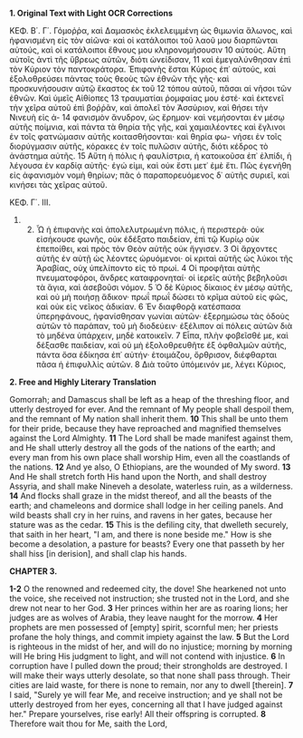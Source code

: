 **1. Original Text with Light OCR Corrections**

ΚΕΦ. Β΄. Γ΄.
Γόμοῤῥα, καὶ Δαμασκὸς ἐκλελειμμένη ὡς θιμωνία ἅλωνος, καὶ
ἠφανισμένη εἰς τὸν αἰῶνα· καὶ οἱ κατάλοιποι τοῦ λαοῦ μου διαρπῶνται αὐτούς, καὶ οἱ κατάλοιποι ἔθνους μου κληρονομήσουσιν
10 αὐτούς. Αὕτη αὐτοῖς ἀντὶ τῆς ὕβρεως αὐτῶν, διότι ὠνείδισαν,
11 καὶ ἐμεγαλύνθησαν ἐπὶ τὸν Κύριον τὸν παντοκράτορα. Ἐπιφανὴς ἔσται Κύριος ἐπ᾿ αὐτούς, καὶ ἐξολοθρεύσει πάντας τοὺς θεοὺς
τῶν ἐθνῶν τῆς γῆς· καὶ προσκυνήσουσιν αὐτῷ ἕκαστος ἐκ τοῦ
12 τόπου αὐτοῦ, πᾶσαι αἱ νῆσοι τῶν ἐθνῶν. Καὶ ὑμεῖς Αἰθίοπες
13 τραυματίαι ῥομφαίας μου ἐστέ· καὶ ἐκτενεῖ τὴν χεῖρα αὐτοῦ ἐπὶ
βοῤῥᾶν, καὶ ἀπολεῖ τὸν Ἀσσύριον, καὶ θήσει τὴν Νινευὴ εἰς ἀ-
14 φανισμὸν ἄνυδρον, ὡς ἔρημον· καὶ νεμήσονται ἐν μέσῳ αὐτῆς
ποίμνια, καὶ πάντα τὰ θηρία τῆς γῆς, καὶ χαμαιλέοντες καὶ
ἔγλινοι ἐν τοῖς φατνώμασιν αὐτῆς κοιτασθήσονται· καὶ θηρία φω-
νήσει ἐν τοῖς διορύγμασιν αὐτῆς, κόρακες ἐν τοῖς πυλῶσιν αὐτῆς, διότι κέδρος τὸ ἀνάστημα αὐτῆς.
15 Αὕτη ἡ πόλις ἡ φαυλίστρια, ἡ κατοικοῦσα ἐπ᾿ ἐλπίδι, ἡ λέγουσα ἐν καρδίᾳ αὐτῆς· ἐγώ εἰμι, καὶ οὐκ ἔστι μετ᾿ ἐμὲ ἔτι. Πῶς ἐγενήθη εἰς ἀφανισμὸν νομὴ θηρίων; πᾶς ὁ παραπορευόμενος δ᾿ αὐτῆς συριεῖ, καὶ κινήσει τὰς χεῖρας αὐτοῦ.

ΚΕΦ. Γ΄. ΙΙΙ.

1. 2. Ὦ ἡ ἐπιφανὴς καὶ ἀπολελυτρωμένη πόλις, ἡ περιστερὰ· οὐκ
εἰσήκουσε φωνῆς, οὐκ ἐδέξατο παιδείαν, ἐπὶ τῷ Κυρίῳ οὐκ ἐπεποίθει, καὶ πρὸς τὸν Θεὸν αὐτῆς οὐκ ἤγγισεν.
3 Οἱ ἄρχοντες αὐτῆς ἐν αὐτῇ ὡς λέοντες ὠρυόμενοι· οἱ κριταὶ αὐτῆς ὡς λύκοι τῆς Ἀραβίας, οὐχ ὑπελίποντο εἰς τὸ πρωί.
4 Οἱ προφῆται αὐτῆς πνευματοφόροι, ἄνδρες καταφρονηταί· οἱ ἱερεῖς αὐτῆς βεβηλοῦσι τὰ ἅγια, καὶ ἀσεβοῦσι νόμον.
5 Ὁ δὲ Κύριος δίκαιος ἐν μέσῳ αὐτῆς, καὶ οὐ μὴ ποιήσῃ ἄδικον· πρωΐ πρωΐ δώσει τὸ κρῖμα αὐτοῦ εἰς φῶς, καὶ οὐκ εἰς νεῖκος ἀδικίαν.
6 Ἐν διαφθορᾷ κατέσπασα ὑπερηφάνους, ἠφανίσθησαν γωνίαι αὐτῶν· ἐξερημώσω τὰς ὁδοὺς αὐτῶν τὸ παράπαν, τοῦ μὴ διοδεύειν· ἐξέλιπον αἱ πόλεις αὐτῶν διὰ τὸ μηδένα ὑπάρχειν, μηδὲ κατοικεῖν.
7 Εἶπα, πλὴν φοβεῖσθέ με, καὶ δέξασθε παιδείαν, καὶ οὐ μὴ ἐξολοθρευθῆτε ἐξ ὀφθαλμῶν αὐτῆς, πάντα ὅσα ἐδίκησα ἐπ᾿ αὐτήν· ἑτοιμάζου, ὄρθρισον, διέφθαρται πᾶσα ἡ ἐπιφυλλὶς αὐτῶν.
8 Διὰ τοῦτο ὑπόμεινόν με, λέγει Κύριος,

**2. Free and Highly Literary Translation**

Gomorrah; and Damascus shall be left as a heap of the threshing floor, and utterly destroyed for ever. And the remnant of My people shall despoil them, and the remnant of My nation shall inherit them.
**10** This shall be unto them for their pride, because they have reproached and magnified themselves against the Lord Almighty.
**11** The Lord shall be made manifest against them, and He shall utterly destroy all the gods of the nations of the earth; and every man from his own place shall worship Him, even all the coastlands of the nations.
**12** And ye also, O Ethiopians, are the wounded of My sword.
**13** And He shall stretch forth His hand upon the North, and shall destroy Assyria, and shall make Nineveh a desolate, waterless ruin, as a wilderness.
**14** And flocks shall graze in the midst thereof, and all the beasts of the earth; and chameleons and dormice shall lodge in her ceiling panels. And wild beasts shall cry in her ruins, and ravens in her gates, because her stature was as the cedar.
**15** This is the defiling city, that dwelleth securely, that saith in her heart, "I am, and there is none beside me." How is she become a desolation, a pasture for beasts? Every one that passeth by her shall hiss [in derision], and shall clap his hands.

**CHAPTER 3.**

**1-2** O the renowned and redeemed city, the dove! She hearkened not unto the voice, she received not instruction; she trusted not in the Lord, and she drew not near to her God.
**3** Her princes within her are as roaring lions; her judges are as wolves of Arabia, they leave naught for the morrow.
**4** Her prophets are men possessed of [empty] spirit, scornful men; her priests profane the holy things, and commit impiety against the law.
**5** But the Lord is righteous in the midst of her, and will do no injustice; morning by morning will He bring His judgment to light, and will not contend with injustice.
**6** In corruption have I pulled down the proud; their strongholds are destroyed. I will make their ways utterly desolate, so that none shall pass through. Their cities are laid waste, for there is none to remain, nor any to dwell [therein].
**7** I said, "Surely ye will fear Me, and receive instruction; and ye shall not be utterly destroyed from her eyes, concerning all that I have judged against her." Prepare yourselves, rise early! All their offspring is corrupted.
**8** Therefore wait thou for Me, saith the Lord,